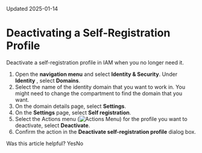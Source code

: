 Updated 2025-01-14
# Deactivating a Self-Registration Profile
Deactivate a self-registration profile in IAM when you no longer need it.
  1. Open the **navigation menu** and select **Identity & Security**. Under **Identity** , select **Domains**. 
  2. Select the name of the identity domain that you want to work in. You might need to change the compartment to find the domain that you want.
  3. On the domain details page, select **Settings**.
  4. On the **Settings** page, select **Self registration**.
  5. Select the Actions menu (![Actions Menu](https://docs.oracle.com/en-us/iaas/Content/libraries/global-images/actions-menu.png)) for the profile you want to deactivate, select **Deactivate**.
  6. Confirm the action in the **Deactivate self-registration profile** dialog box.


Was this article helpful?
YesNo

